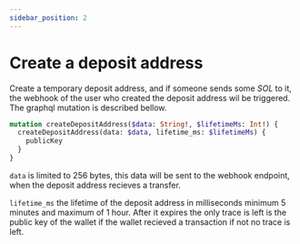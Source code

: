 ```yaml
---
sidebar_position: 2
---
```


# Create a deposit address

Create a temporary deposit address, and if someone sends some *SOL* to it, the webhook of the user who created the deposit address wil be triggered. The graphql mutation is described bellow. 

```graphql
mutation createDepositAddress($data: String!, $lifetimeMs: Int!) {
  createDepositAddress(data: $data, lifetime_ms: $lifetimeMs) {
    publicKey
  }
}
```

`data` is limited to 256 bytes, this data will be sent to the webhook endpoint, when the deposit address recieves a transfer.

`lifetime_ms` the lifetime of the deposit address in milliseconds minimum 5 minutes and maximum of 1 hour. After it expires the only trace is left is the public key of the wallet if the wallet recieved a transaction if not no trace is left.